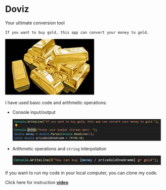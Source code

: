 # Doviz

Your ultimate conversion tool

    If you want to buy gold, this app can convert your money to gold.

![Alt text](image.png)

I have used basic code and arithmetic operations:

* Console input/output

    ![Alt text](image-1.png)

* Arithmetic operations and `string` interpolation

    ![Alt text](image-2.png)

If you want to run my code in your local computer, you can clone my code.

Click here for instruction **[video](https://www.loom.com/share/9cebefe04b8b40f0bb6c48f87f58ad59?sid=d2569b47-887d-4227-bc0b-4884d6b52b16)**